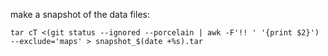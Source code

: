 make a snapshot of the data files:
```
tar cT <(git status --ignored --porcelain | awk -F'!! ' '{print $2}') --exclude='maps' > snapshot_$(date +%s).tar
```
